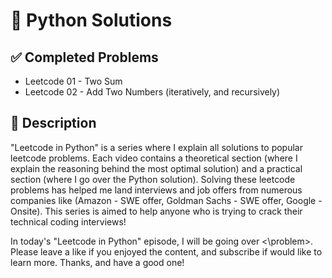 # 🐍 Python Solutions

## ✅ Completed Problems
- Leetcode 01 - Two Sum
- Leetcode 02 - Add Two Numbers (iteratively, and recursively)

## 📖 Description
"Leetcode in Python" is a series where I explain all solutions to popular leetcode problems. Each video contains a theoretical section (where I explain the reasoning behind the most optimal solution) and a practical section (where I go over the Python solution). Solving these leetcode problems has helped me land interviews and job offers from numerous companies like (Amazon - SWE offer, Goldman Sachs - SWE offer, Google - Onsite). This series is aimed to help anyone who is trying to crack their technical coding interviews!

In today's "Leetcode in Python" episode, I will be going over <\problem>. Please leave a like if you enjoyed the content, and subscribe if would like to learn more. Thanks, and have a good one!
